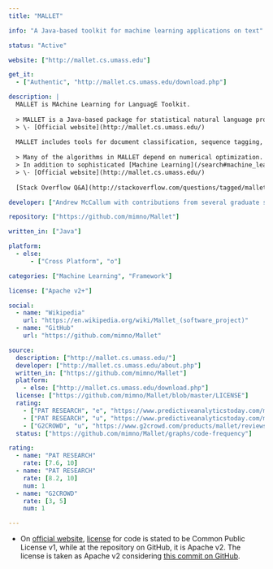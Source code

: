 ```yaml
---
title: "MALLET"

info: "A Java-based toolkit for machine learning applications on text"

status: "Active"

website: ["http://mallet.cs.umass.edu"]

get_it:
  - ["Authentic", "http://mallet.cs.umass.edu/download.php"]

description: |
  MALLET is MAchine Learning for LanguagE Toolkit.
  
  > MALLET is a Java-based package for statistical natural language processing, document classification, clustering, topic modeling, information extraction, and other [machine learning](/search#machine_learning) applications to text.
  > \- [Official website](http://mallet.cs.umass.edu/)
  
  MALLET includes tools for document classification, sequence tagging, topic modeling.
  
  > Many of the algorithms in MALLET depend on numerical optimization. MALLET includes an efficient implementation of Limited Memory BFGS, among many other optimization methods.
  > In addition to sophisticated [Machine Learning](/search#machine_learning) applications, MALLET includes routines for transforming text documents into numerical representations that can then be processed efficiently. This process is implemented through a flexible system of "pipes", which handle distinct tasks such as tokenizing strings, removing stopwords, and converting sequences into count vectors.
  > \- [Official website](http://mallet.cs.umass.edu/)
  
  [Stack Overflow Q&A](http://stackoverflow.com/questions/tagged/mallet) I [API Reference](http://mallet.cs.umass.edu/api)

developer: ["Andrew McCallum with contributions from several graduate students and staff"]

repository: ["https://github.com/mimno/Mallet"]

written_in: ["Java"]

platform:
  - else:
      - ["Cross Platform", "o"]

categories: ["Machine Learning", "Framework"]

license: ["Apache v2+"]

social:
  - name: "Wikipedia"
    url: "https://en.wikipedia.org/wiki/Mallet_(software_project)"
  - name: "GitHub"
    url: "https://github.com/mimno/Mallet"

source:
  description: ["http://mallet.cs.umass.edu/"]
  developer: ["http://mallet.cs.umass.edu/about.php"]
  written_in: ["https://github.com/mimno/Mallet"]
  platform:
    - else: ["http://mallet.cs.umass.edu/download.php"]
  license: ["https://github.com/mimno/Mallet/blob/master/LICENSE"]
  rating:
    - ["PAT RESEARCH", "e", "https://www.predictiveanalyticstoday.com/mallet/"]
    - ["PAT RESEARCH", "u", "https://www.predictiveanalyticstoday.com/mallet/"]
    - ["G2CROWD", "u", "https://www.g2crowd.com/products/mallet/reviews"]
  status: ["https://github.com/mimno/Mallet/graphs/code-frequency"]

rating:
  - name: "PAT RESEARCH"
    rate: [7.6, 10]
  - name: "PAT RESEARCH"
    rate: [8.2, 10]
    num: 1
  - name: "G2CROWD"
    rate: [3, 5]
    num: 1

---
```

* On [official website](http://mallet.cs.umass.edu), [license](#license) for code is stated to be Common Public License v1, while at the repository on GitHub, it is Apache v2. The license is taken as Apache v2 considering [this commit on GitHub](https://github.com/mimno/Mallet/commit/35ea9c69ff566bb7975fdb84868da2e989292219).